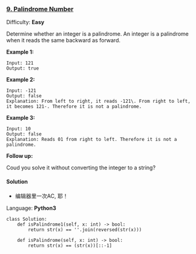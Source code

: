 ### [9\. Palindrome Number](https://leetcode.com/problems/palindrome-number/)

Difficulty: **Easy**


Determine whether an integer is a palindrome. An integer is a palindrome when it reads the same backward as forward.

**Example 1:**

```
Input: 121
Output: true
```

**Example 2:**

```
Input: -121
Output: false
Explanation: From left to right, it reads -121\. From right to left, it becomes 121-. Therefore it is not a palindrome.
```

**Example 3:**

```
Input: 10
Output: false
Explanation: Reads 01 from right to left. Therefore it is not a palindrome.
```

**Follow up:**

Coud you solve it without converting the integer to a string?


#### Solution
- 编辑器里一次AC, 耶！

Language: **Python3**

```python3
class Solution:
    def isPalindrome1(self, x: int) -> bool:
        return str(x) == ''.join(reversed(str(x)))

    def isPalindrome(self, x: int) -> bool:
        return str(x) == (str(x))[::-1]

```
